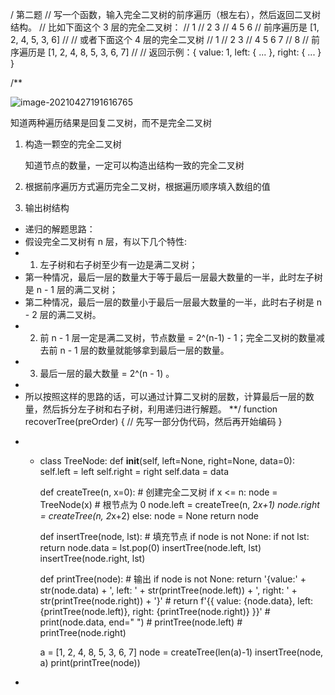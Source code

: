 / 第二题
// 写一个函数，输入完全二叉树的前序遍历（根左右），然后返回二叉树结构。
// 比如下面这个 3 层的完全二叉树：
//      1
//   2     3
// 4  5  6 
// 前序遍历是 [1, 2, 4, 5, 3, 6]
//
// 或者下面这个 4 层的完全二叉树
//        1
//     2     3
//   4  5  6   7
// 8
// 前序遍历是 [1, 2, 4, 8, 5, 3, 6, 7]
//
// 返回示例：{ value: 1, left: { ... }, right: { ... } }

/**

![image-20210427191616765](C:\Users\zxl814405253\AppData\Roaming\Typora\typora-user-images\image-20210427191616765.png)

知道两种遍历结果是回复二叉树，而不是完全二叉树

1. 构造一颗空的完全二叉树

   知道节点的数量，一定可以构造出结构一致的完全二叉树

   

2. 根据前序遍历方式遍历完全二叉树，根据遍历顺序填入数组的值

3. 输出树结构  







 * 递归的解题思路：
 * 假设完全二叉树有 n 层，有以下几个特性:
 * 1. 左子树和右子树至少有一边是满二叉树；
 *   第一种情况，最后一层的数量大于等于最后一层最大数量的一半，此时左子树是 n - 1 层的满二叉树；
 *   第二种情况，最后一层的数量小于最后一层最大数量的一半，此时右子树是 n - 2 层的满二叉树。
 * 2. 前 n - 1 层一定是满二叉树，节点数量 = 2^(n-1) - 1；完全二叉树的数量减去前 n - 1 层的数量就能够拿到最后一层的数量。
 * 3. 最后一层的最大数量 = 2^(n - 1) 。
 * 
 * 所以按照这样的思路的话，可以通过计算二叉树的层数，计算最后一层的数量，然后拆分左子树和右子树，利用递归进行解题。
 **/
 function recoverTree(preOrder) {
    // 先写一部分伪代码，然后再开始编码
 }







- - class TreeNode:
        def __init__(self, left=None, right=None, data=0):
            self.left = left
            self.right = right
            self.data = data


    def createTree(n, x=0):  # 创建完全二叉树
        if x <= n:
            node = TreeNode(x)  # 根节点为 0
            node.left = createTree(n, 2*x+1)
            node.right = createTree(n, 2*x+2)
        else:
            node = None
        return node

    
    def insertTree(node, lst):  # 填充节点
        if node is not None:
            if not lst:
                return
            node.data = lst.pop(0)
            insertTree(node.left, lst)
            insertTree(node.right, lst)

    
    def printTree(node):  # 输出
        if node is not None:
            return '{value:' + str(node.data) + ', left: ' + str(printTree(node.left)) + ', right: ' + str(printTree(node.right)) + '}'
            \# return f'{{ value: {node.data}, left: {printTree(node.left)}, right: {printTree(node.right)} }}'
            \# print(node.data, end=" ")
            \# printTree(node.left)
            \# printTree(node.right)

    
    a = [1, 2, 4, 8, 5, 3, 6, 7]
    node = createTree(len(a)-1)
    insertTree(node, a)
    print(printTree(node))

    

    

    

- 